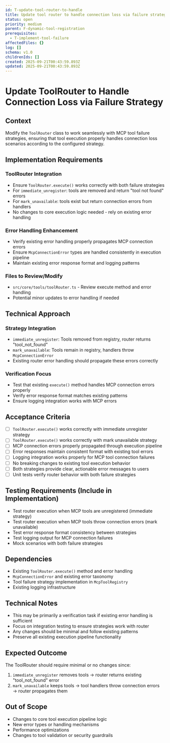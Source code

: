 ```yaml
---
id: T-update-tool-router-to-handle
title: Update tool router to handle connection loss via failure strategy
status: open
priority: medium
parent: F-dynamic-tool-registration
prerequisites:
  - T-implement-tool-failure
affectedFiles: {}
log: []
schema: v1.0
childrenIds: []
created: 2025-09-21T00:43:59.893Z
updated: 2025-09-21T00:43:59.893Z
---
```


# Update ToolRouter to Handle Connection Loss via Failure Strategy

## Context

Modify the `ToolRouter` class to work seamlessly with MCP tool failure strategies, ensuring that tool execution properly handles connection loss scenarios according to the configured strategy.

## Implementation Requirements

### ToolRouter Integration

- Ensure `ToolRouter.execute()` works correctly with both failure strategies
- For `immediate_unregister`: tools are removed and return "tool not found" errors
- For `mark_unavailable`: tools exist but return connection errors from handlers
- No changes to core execution logic needed - rely on existing error handling

### Error Handling Enhancement

- Verify existing error handling properly propagates MCP connection errors
- Ensure `McpConnectionError` types are handled consistently in execution pipeline
- Maintain existing error response format and logging patterns

### Files to Review/Modify

- `src/core/tools/toolRouter.ts` - Review execute method and error handling
- Potential minor updates to error handling if needed

## Technical Approach

### Strategy Integration

- `immediate_unregister`: Tools removed from registry, router returns "tool_not_found"
- `mark_unavailable`: Tools remain in registry, handlers throw `McpConnectionError`
- Existing router error handling should propagate these errors correctly

### Verification Focus

- Test that existing `execute()` method handles MCP connection errors properly
- Verify error response format matches existing patterns
- Ensure logging integration works with MCP errors

## Acceptance Criteria

- [ ] `ToolRouter.execute()` works correctly with immediate unregister strategy
- [ ] `ToolRouter.execute()` works correctly with mark unavailable strategy
- [ ] MCP connection errors properly propagated through execution pipeline
- [ ] Error responses maintain consistent format with existing tool errors
- [ ] Logging integration works properly for MCP tool connection failures
- [ ] No breaking changes to existing tool execution behavior
- [ ] Both strategies provide clear, actionable error messages to users
- [ ] Unit tests verify router behavior with both failure strategies

## Testing Requirements (Include in Implementation)

- Test router execution when MCP tools are unregistered (immediate strategy)
- Test router execution when MCP tools throw connection errors (mark unavailable)
- Test error response format consistency between strategies
- Test logging output for MCP connection failures
- Mock scenarios with both failure strategies

## Dependencies

- Existing `ToolRouter.execute()` method and error handling
- `McpConnectionError` and existing error taxonomy
- Tool failure strategy implementation in `McpToolRegistry`
- Existing logging infrastructure

## Technical Notes

- This may be primarily a verification task if existing error handling is sufficient
- Focus on integration testing to ensure strategies work with router
- Any changes should be minimal and follow existing patterns
- Preserve all existing execution pipeline functionality

## Expected Outcome

The ToolRouter should require minimal or no changes since:

1. `immediate_unregister` removes tools → router returns existing "tool_not_found" error
2. `mark_unavailable` keeps tools → tool handlers throw connection errors → router propagates them

## Out of Scope

- Changes to core tool execution pipeline logic
- New error types or handling mechanisms
- Performance optimizations
- Changes to tool validation or security guardrails
